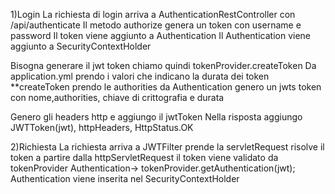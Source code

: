 1)Login 
La richiesta di login arriva a AuthenticationRestController con /api/authenticate
Il metodo authorize genera un token con username e password
Il token viene aggiunto a Authentication
Il Authentication viene aggiunto a SecurityContextHolder

Bisogna generare il jwt token chiamo quindi  tokenProvider.createToken
	Da application.yml prendo i valori che indicano la durata dei token
	**createToken
	 prendo le authorities da Authentication
	 genero un jwts token con nome,authorities, chiave di crittografia e durata

Genero gli headers http e aggiungo il jwtToken
Nella risposta aggiungo JWTToken(jwt), httpHeaders, HttpStatus.OK 

2)Richiesta
La richiesta arriva a JWTFilter
prende la servletRequest
risolve il token a partire dalla httpServletRequest
il token viene validato da tokenProvider 
	Authentication-> tokenProvider.getAuthentication(jwt);
Authentication viene inserita nel SecurityContextHolder

